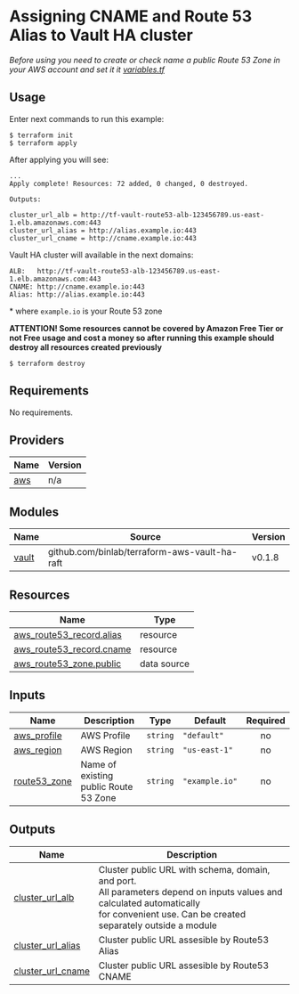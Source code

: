 # Assigning CNAME and Route 53 Alias to Vault HA cluster

*Before using you need to create or check name a public Route 53 Zone in your AWS account and set it it [variables.tf](variables.tf)*

## Usage

Enter next commands to run this example:

```shell
$ terraform init
$ terraform apply
```

After applying you will see:

```shell
...
Apply complete! Resources: 72 added, 0 changed, 0 destroyed.

Outputs:

cluster_url_alb = http://tf-vault-route53-alb-123456789.us-east-1.elb.amazonaws.com:443
cluster_url_alias = http://alias.example.io:443
cluster_url_cname = http://cname.example.io:443
```

Vault HA cluster will available in the next domains:

```
ALB:   http://tf-vault-route53-alb-123456789.us-east-1.elb.amazonaws.com:443
CNAME: http://cname.example.io:443
Alias: http://alias.example.io:443
```

\* where `example.io` is your Route 53 zone

**ATTENTION! Some resources cannot be covered by Amazon Free Tier or not Free usage and cost a money so after running this example should destroy all resources created previously**

```shell
$ terraform destroy
```

<!-- BEGINNING OF PRE-COMMIT-TERRAFORM DOCS HOOK -->
## Requirements

No requirements.

## Providers

| Name | Version |
|------|---------|
| <a name="provider_aws"></a> [aws](#provider\_aws) | n/a |

## Modules

| Name | Source | Version |
|------|--------|---------|
| <a name="module_vault"></a> [vault](#module\_vault) | github.com/binlab/terraform-aws-vault-ha-raft | v0.1.8 |

## Resources

| Name | Type |
|------|------|
| [aws_route53_record.alias](https://registry.terraform.io/providers/hashicorp/aws/latest/docs/resources/route53_record) | resource |
| [aws_route53_record.cname](https://registry.terraform.io/providers/hashicorp/aws/latest/docs/resources/route53_record) | resource |
| [aws_route53_zone.public](https://registry.terraform.io/providers/hashicorp/aws/latest/docs/data-sources/route53_zone) | data source |

## Inputs

| Name | Description | Type | Default | Required |
|------|-------------|------|---------|:--------:|
| <a name="input_aws_profile"></a> [aws\_profile](#input\_aws\_profile) | AWS Profile | `string` | `"default"` | no |
| <a name="input_aws_region"></a> [aws\_region](#input\_aws\_region) | AWS Region | `string` | `"us-east-1"` | no |
| <a name="input_route53_zone"></a> [route53\_zone](#input\_route53\_zone) | Name of existing public Route 53 Zone | `string` | `"example.io"` | no |

## Outputs

| Name | Description |
|------|-------------|
| <a name="output_cluster_url_alb"></a> [cluster\_url\_alb](#output\_cluster\_url\_alb) | Cluster public URL with schema, domain, and port.<br>All parameters depend on inputs values and calculated automatically <br>for convenient use. Can be created separately outside a module |
| <a name="output_cluster_url_alias"></a> [cluster\_url\_alias](#output\_cluster\_url\_alias) | Cluster public URL assesible by Route53 Alias |
| <a name="output_cluster_url_cname"></a> [cluster\_url\_cname](#output\_cluster\_url\_cname) | Cluster public URL assesible by Route53 CNAME |
<!-- END OF PRE-COMMIT-TERRAFORM DOCS HOOK -->
